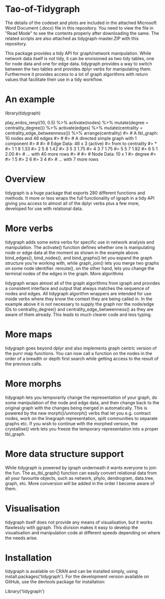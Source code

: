 # Tao-of-Tidygraph

The details of the codeset and plots are included in the attached Microsoft Word Document (.docx) file in this repository. 
You need to view the file in "Read Mode" to see the contents properly after downloading the same.
The related scripts are also attached as tidygraph-master.ZIP with this repository.

This package provides a tidy API for graph/network manipulation. While network data itself is not tidy, it can be envisioned as two tidy tables, one for node data and one for edge data. tidygraph provides a way to switch between the two tables and provides dplyr verbs for manipulating them. Furthermore it provides access to a lot of graph algorithms with return values that facilitate their use in a tidy workflow.

An example
===========

library(tidygraph)

play_erdos_renyi(10, 0.5) %>% 
  activate(nodes) %>% 
  mutate(degree = centrality_degree()) %>% 
  activate(edges) %>% 
  mutate(centrality = centrality_edge_betweenness()) %>% 
  arrange(centrality)
#> # A tbl_graph: 10 nodes and 46 edges
#> #
#> # A directed simple graph with 1 component
#> #
#> # Edge Data: 46 x 3 (active)
#>    from    to centrality
#> * <int> <int>      <dbl>
#> 1     1     8       1.33
#> 2     5     8       1.42
#> 3     5     3       1.75
#> 4     3     7       1.75
#> 5     5     7       1.92
#> 6     5     1       2.00
#> # … with 40 more rows
#> #
#> # Node Data: 10 x 1
#>   degree
#>    <dbl>
#> 1      5
#> 2      6
#> 3      4
#> # … with 7 more rows

Overview
==========
  
tidygraph is a huge package that exports 280 different functions and methods. It more or less wraps the full functionality of igraph in a tidy API giving you access to almost all of the dplyr verbs plus a few more, developed for use with relational data.
  
More verbs
===========
tidygraph adds some extra verbs for specific use in network analysis and manipulation. The activate() function defines whether one is manipulating node or edge data at the moment as shown in the example above. bind_edges(), bind_nodes(), and bind_graphs() let you expand the graph structure you’re working with, while graph_join() lets you merge two graphs on some node identifier. reroute(), on the other hand, lets you change the terminal nodes of the edges in the graph.
More algorithms

tidygraph wraps almost all of the graph algorithms from igraph and provides a consistent interface and output that always matches the sequence of nodes and edges. All tidygraph algorithm wrappers are intended for use inside verbs where they know the context they are being called in. In the example above it is not necessary to supply the graph nor the node/edge IDs to centrality_degree() and centrality_edge_betweenness() as they are aware of them already. This leads to much clearer code and less typing.
  
More maps
==========
tidygraph goes beyond dplyr and also implements graph centric version of the purrr map functions. You can now call a function on the nodes in the order of a breadth or depth first search while getting access to the result of the previous calls.

More morphs
============
tidygraph lets you temporarily change the representation of your graph, do some manipulation of the node and edge data, and then change back to the original graph with the changes being merged in automatically. This is powered by the new morph()/unmorph() verbs that let you e.g. contract nodes, work on the linegraph representation, split communities to separate graphs etc. If you wish to continue with the morphed version, the crystallise() verb lets you freeze the temporary representation into a proper tbl_graph.

More data structure support
==============================
While tidygraph is powered by igraph underneath it wants everyone to join the fun. The as_tbl_graph() function can easily convert relational data from all your favourite objects, such as network, phylo, dendrogram, data.tree, graph, etc. More conversion will be added in the order I become aware of them.

Visualisation
===============
tidygraph itself does not provide any means of visualisation, but it works flawlessly with ggraph. This division makes it easy to develop the visualisation and manipulation code at different speeds depending on where the needs arise.
  
Installation
=============
tidygraph is available on CRAN and can be installed simply, using install.packages('tidygraph'). For the development version available on GitHub, use the devtools package for installation:

Library('tidygraph')


